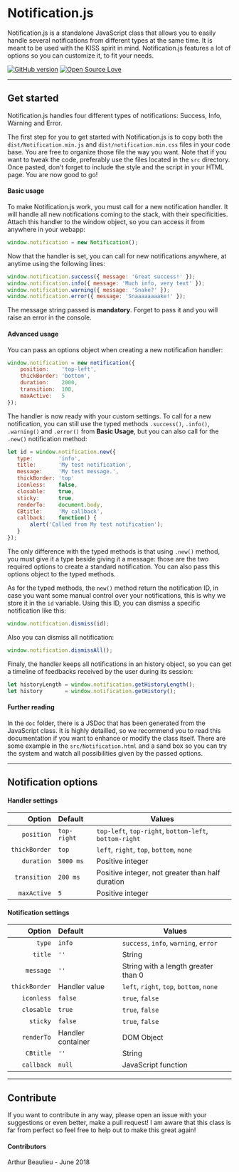 # Notification.js

Notification.js is a standalone JavaScript class that allows you to easily handle several notifications from different types at the same time. It is meant to be used with the KISS spirit in mind. Notification.js features a lot of options so you can customize it, to fit your needs.

[![GitHub version](https://badge.fury.io/gh/boennemann%2Fbadges.svg)](https://github.com/ArthurBeaulieu/Notification.js) [![Open Source Love](https://badges.frapsoft.com/os/gpl/gpl.svg?v=102)](https://github.com/ArthurBeaulieu/Notification.js)

---

## Get started

Notification.js handles four different types of notifications: Success, Info, Warning and Error.

The first step for you to get started with Notification.js is to copy both the `dist/Notification.min.js` and `dist/notification.min.css` files in your code base. You are free to organize those file the way you want. Note that if you want to tweak the code, preferably use the files located in the `src` directory. Once pasted, don't forget to include the style and the script in your HTML page. You are now good to go!

#### Basic usage

To make Notification.js work, you must call for a new notification handler. It will handle all new notifications coming to the stack, with their specificities. Attach this handler to the window object, so you can access it from anywhere in your webapp:

```javascript
window.notification = new Notification();
```

Now that the handler is set, you can call for new notifications anywhere, at anytime using the following lines:

```javascript
window.notification.success({ message: 'Great success!' });
window.notification.info({ message: 'Much info, very text' });
window.notification.warning({ message: 'Snake?' });
window.notification.error({ message: 'Snaaaaaaaake!' });
```

The message string passed is **mandatory**. Forget to pass it and you will raise an error in the console.

#### Advanced usage

You can pass an options object when creating a new notificafion handler:

```javascript
window.notification = new notification({
    position:    'top-left',
    thickBorder: 'bottom',
    duration:    2000,
    transition:  100,
    maxActive:   5
});
```

The handler is now ready with your custom settings. To call for a new notification, you can still use the typed methods `.success()`, `.info()`, `.warning()` and `.error()` from **Basic Usage**, but you can also call for the `.new()` notification method:

```JavaScript
let id = window.notification.new({
   type:        'info',
   title:       'My test notification',
   message:     'My test message.',
   thickBorder: 'top'
   iconless:    false,
   closable:    true,
   sticky:      true,
   renderTo:    document.body,
   CBtitle:     'My callback',
   callback:    function() {
       alert('Called from My test notification');
   }
});
```
The only difference with the typed methods is that using `.new()` method, you must give it a type beside giving it a message: those are the two required options to create a standard notification. You can also pass this options object to the typed methods.

As for the typed methods, the `new()` method return the notification ID, in case you want some manual control over your notifications, this is why we store it in the `id` variable. Using this ID, you can dismiss a specific notification like this:

```JavaScript
window.notification.dismiss(id);
```

Also you can dismiss all notification:

```JavaScript
window.notification.dismissAll();
```

Finaly, the handler keeps all notifications in an history object, so you can get a timeline of feedbacks received by the user during its session:

```javascript
let historyLength = window.notification.getHistoryLength();
let history       = window.notification.getHistory();
```

#### Further reading

In the `doc` folder, there is a JSDoc that has been generated from the JavaScript class. It is highly detailled, so we recommend you to read this documentation if you want to enhance or modify the class itself. There are some example in the `src/Notification.html` and a sand box so you can try the system and watch all possibilities given by the passed options.

---

## Notification options

#### Handler settings

| Option        | Default     | Values                                                 |
| -------------:|:----------- | ------------------------------------------------------ |
| `position`    | `top-right` | `top-left`, `top-right`, `bottom-left`, `bottom-right` |
| `thickBorder` | `top`       | `left`, `right`, `top`, `bottom`, `none`               |
| `duration`    | `5000 ms`   | Positive integer                                       |
| `transition`  | `200 ms`    | Positive integer, not greater than half duration       |
| `maxActive`   | `5`         | Positive integer                                       |

#### Notification settings

| Option        | Default           | Values                                   |
| -------------:|:----------------- | -----------------------------------------|
| `type`        | `info`            | `success`, `info`, `warning`, `error`    |
| `title`       | `''`              | String                                   |
| `message`     | `''`              | String with a length greater than 0      |
| `thickBorder` | Handler value     | `left`, `right`, `top`, `bottom`, `none` |
| `iconless`    | `false`           | `true`, `false`                          |
| `closable`    | `true`            | `true`, `false`                          |
| `sticky`      | `false`           | `true`, `false`                          |
| `renderTo`    | Handler container | DOM Object                               |
| `CBtitle`     | `''`              | String                                   |
| `callback`    | `null`            | JavaScript function                      |

---

## Contribute

If you want to contribute in any way, please open an issue with your suggestions or even better, make a pull request! I am aware that this class is far from perfect so feel free to help out to make this great again!

#### Contributors

Arthur Beaulieu - June 2018
